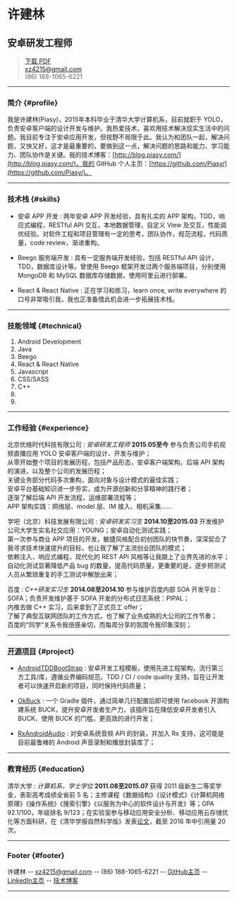 # 许建林
## 安卓研发工程师

> [下载 PDF](resume.pdf)  
> [xz4215@gmail.com](mailto:xz4215@gmail.com)  
> (86) 188-1065-6221

------

### 简介 {#profile}

我是许建林(Piasy)，2015年本科毕业于清华大学计算机系，目前就职于 YOLO，负责安卓客户端的设计开发与维护。我热爱技术，喜欢用技术解决现实生活中的问题。我目前专注于安卓应用开发，但视野不局限于此。我认为和团队一起，解决问题，又快又好，这才是最重要的，要做到这一点，解决问题的思路和能力、学习能力、团队协作是关键。我的技术博客：[http://blog.piasy.com/](http://blog.piasy.com/)，我的 GitHub 个人主页：[https://github.com/Piasy/](https://github.com/Piasy/)。

------

### 技术栈 {#skills}

* 安卓 APP 开发
  : 两年安卓 APP 开发经验，具有扎实的 APP 架构，TDD，响应式编程，RESTful API 交互，本地数据管理，自定义 View 及交互，性能调优经验。对软件工程和项目管理有一定的思考，团队协作，规范流程，代码质量，code review，渐进重构。

* Beego 服务端开发
  : 具有一定服务端开发经验，包括 RESTful API 设计，TDD，数据库设计等。曾使用 Beego 框架开发过两个服务端项目，分别使用 MongoDB 和 MySQL 数据库存储数据，使用阿里云进行部署。

* React & React Native
  : 正在学习和练习，learn once, write everywhere 的口号非常吸引我，我也正准备借此机会进一步拓展技术栈。

-------

### 技能领域 {#technical}

1. Android Development
1. Java
1. Beego
1. React & React Native
1. Javascript
1. CSS/SASS
1. C++
1.
1.

------

### 工作经验 {#experience}

北京优络时代科技有限公司
: *安卓研发工程师*
  __2015.05至今__
  参与负责公司手机视频直播应用 YOLO 安卓客户端的设计、开发与维护；  
  从零开始整个项目的发展历程，包括产品形态，安卓客户端架构，后端 API 架构的演进，以及整个公司的发展历程；  
  关键业务部分代码多次重构，面向对象与设计模式的最佳实践；  
  安卓平台基础知识进一步夯实，成为开源创新和分享精神的践行者；  
  逐渐了解后端 API 开发流程，运维部署流程等；  
  APP 架构实践：网络层、model 层、IM 接入、相机采集……

学吧（北京）科技发展有限公司
: *安卓研发实习生*
  __2014.10至2015.03__
  开发维护公司大学生实名社交应用：YOUNG；安卓自动化测试实践；  
  第一次参与商业 APP 项目的开发，敏捷风格配合初创团队的快节奏，深深契合了我寻求技术快速提升的目标，也让我了解了主流创业团队的模式；  
  依赖注入，响应式编程，现代化的 REST API 风格等让我跟上了业界先进的水平；  
  自动化测试显著降低产品 bug 的数量，提高代码质量，更重要的是，逐步把测试人员从繁琐重复的手工测试中解放出来；

百度
: *C++研发实习生*
  __2014.08至2014.10__
  参与维护百度内部 SOA 开发平台：SOFA；负责开发维护基于 SOFA 开发的分布式日志系统：PIPAL；  
  内推去做 C++ 实习，后来拿到了正式员工 offer；  
  了解了典型互联网团队的工作方式，也了解了业务成熟的大公司的工作节奏；  
  百度的“同学”关系令我倍感亲切，而每周分享的氛围令我印象深刻；

------

### [开源项目](https://github.com/Piasy/) {#project}

* [AndroidTDDBootStrap](https://github.com/Piasy/AndroidTDDBootStrap)
 : 安卓开发工程模板，使用先进工程架构，流行第三方工具/库，遵循业界编码规范，TDD / CI / code quality 支持，旨在让开发者可以快速开启新的项目，同时保持代码质量；

* [OkBuck](https://github.com/Piasy/OkBuck)
 : 一个 Gradle 插件，通过简单几行配置后即可使用 facebook 开源构建系统 BUCK，提升安卓开发者生产力，该插件旨在降低安卓开发者引入 BUCK、使用 BUCK 的门槛，更高效的进行开发；

* [RxAndroidAudio](https://github.com/Piasy/RxAndroidAudio)
 : 对安卓系统音频 API 的封装，并加入 Rx 支持，这可能是目前最鲁棒的 Android 声音录制和播放封装库了；

------

### 教育经历 {#education}

清华大学
: *计算机系，学士学位*
  __2011.08至2015.07__
  获得 2011 级新生二等奖学金，表彰高考成绩全省前 5 名；主修课程《数据结构》《设计模式》《计算机网络原理》《操作系统》《搜索引擎》《以服务为中心的软件设计与开发》等；GPA 92.1/100，年级排名 9/123；在实验室参与移动应用安全分析、移动应用云存储优化等方面科研，在《清华学报自然科学版》发表[论文](https://scholar.google.com/citations?view_op=view_citation&hl=zh-CN&user=fbkK3EYAAAAJ&citation_for_view=fbkK3EYAAAAJ:u5HHmVD_uO8C)，截至 2016 年中引用量 20 次。

------

### Footer {#footer}

许建林 -- [xz4215@gmail.com](mailto:xz4215@gmail.com) -- (86) 188-1065-6221 -- [GitHub主页](https://github.com/Piasy/) -- [LinkedIn主页](https://www.linkedin.com/in/piasy) -- [技术博客](http://blog.piasy.com/)

------
